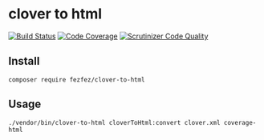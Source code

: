 # clover to html

[![Build Status](https://scrutinizer-ci.com/g/fezfez/coverage-clover-viewer/badges/build.png?b=master)](https://scrutinizer-ci.com/g/fezfez/coverage-clover-viewer/build-status/master)
[![Code Coverage](https://scrutinizer-ci.com/g/fezfez/coverage-clover-viewer/badges/coverage.png?b=master)](https://scrutinizer-ci.com/g/fezfez/coverage-clover-viewer/?branch=master)
[![Scrutinizer Code Quality](https://scrutinizer-ci.com/g/fezfez/coverage-clover-viewer/badges/quality-score.png?b=master)](https://scrutinizer-ci.com/g/fezfez/coverage-clover-viewer/?branch=master)

## Install

```
composer require fezfez/clover-to-html
```

## Usage

```
./vendor/bin/clover-to-html cloverToHtml:convert clover.xml coverage-html
```
